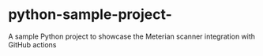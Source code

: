 # python-sample-project-
A sample Python project to showcase the Meterian scanner integration with GitHub actions
